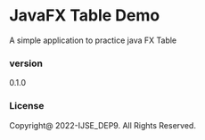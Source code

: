 # JavaFX Table Demo

A simple application to practice java FX Table

### version
0.1.0

### License 
Copyright@ 2022-IJSE_DEP9. All Rights Reserved.